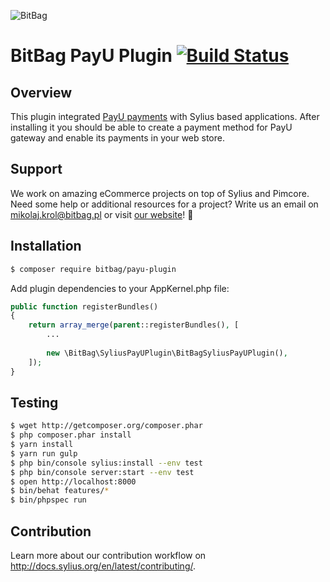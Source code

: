 ![BitBag](https://bitbag.pl/static/bitbag-logo.png)

# BitBag PayU Plugin [![Build Status](https://travis-ci.org/BitBagCommerce/SyliusPayUPlugin.svg?branch=master)](https://travis-ci.org/BitBagCommerce/SyliusPayUPlugin)

## Overview

This plugin integrated [PayU payments](https://www.payu.pl/) with Sylius based applications. After installing it you should be able to create a payment method for PayU gateway and enable its payments in your web store.

## Support

We work on amazing eCommerce projects on top of Sylius and Pimcore. Need some help or additional resources for a project?
Write us an email on mikolaj.krol@bitbag.pl or visit [our website](https://bitbag.shop/)! :rocket:

## Installation

```bash
$ composer require bitbag/payu-plugin

```
    
Add plugin dependencies to your AppKernel.php file:

```php
public function registerBundles()
{
    return array_merge(parent::registerBundles(), [
        ...
        
        new \BitBag\SyliusPayUPlugin\BitBagSyliusPayUPlugin(),
    ]);
}
```

## Testing
```bash
$ wget http://getcomposer.org/composer.phar
$ php composer.phar install
$ yarn install
$ yarn run gulp
$ php bin/console sylius:install --env test
$ php bin/console server:start --env test
$ open http://localhost:8000
$ bin/behat features/*
$ bin/phpspec run
```

## Contribution

Learn more about our contribution workflow on http://docs.sylius.org/en/latest/contributing/.
